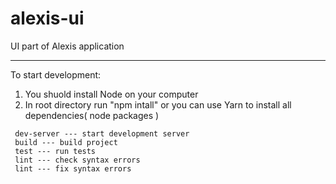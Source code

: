 # alexis-ui

UI part of Alexis application
___

To start development:

1. You shuold install Node on your computer
2. In root directory run "npm intall" or you can use Yarn to install all dependencies( node packages )

```
 dev-server --- start development server
 build --- build project
 test --- run tests
 lint --- check syntax errors
 lint --- fix syntax errors
```